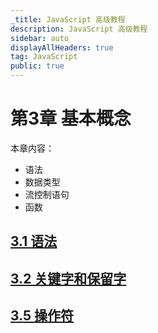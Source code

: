 ```yaml
---
_title: JavaScript 高级教程
description: JavaScript 高级教程
sidebar: auto
displayAllHeaders: true
tag: JavaScript
public: true
---
```


# 第3章 基本概念

本章内容：

- 语法
- 数据类型
- 流控制语句
- 函数

## [3.1 语法](./03/01.syntax.md)
## [3.2 关键字和保留字](./03/02.keyword-reserved-word.md)
## [3.5 操作符](./03/05.operators.md)